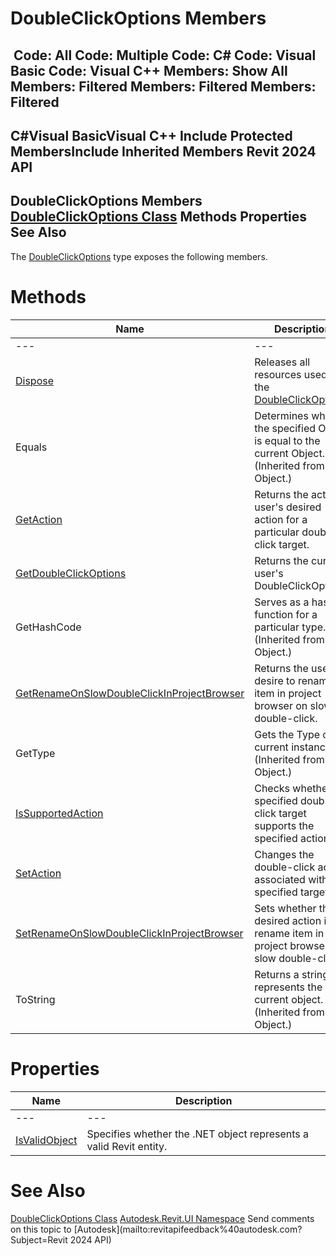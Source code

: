 # DoubleClickOptions Members

﻿
 Code: All Code: Multiple Code: C# Code: Visual Basic Code: Visual C++  Members: Show All Members: Filtered Members: Filtered Members: Filtered   
---  
C#Visual BasicVisual C++
Include Protected MembersInclude Inherited Members
Revit 2024 API  
---  
DoubleClickOptions Members  
[DoubleClickOptions Class](910f7cb7-9027-ed13-8502-2bfb9c347aee.md "DoubleClickOptions Class") Methods Properties See Also  
---  
The [DoubleClickOptions](910f7cb7-9027-ed13-8502-2bfb9c347aee.md "DoubleClickOptions Class") type exposes the following members.
# Methods
| Name | Description |
| --- | --- |
| --- | --- | --- |
| [Dispose](176d8ee1-9703-f099-af35-7a76127ce23f.md "Dispose Method") | Releases all resources used by the [DoubleClickOptions](910f7cb7-9027-ed13-8502-2bfb9c347aee.md "DoubleClickOptions Class") |
| Equals | Determines whether the specified Object is equal to the current Object. (Inherited from Object.) |
| [GetAction](ae6b3b31-bb5e-1e0f-ce43-067f2c96e342.md "GetAction Method") | Returns the active user's desired action for a particular double-click target. |
| [GetDoubleClickOptions](b55cdbb8-1885-34c6-f30d-e688bf0f37ca.md "GetDoubleClickOptions Method") | Returns the current user's DoubleClickOptions. |
| GetHashCode | Serves as a hash function for a particular type.  (Inherited from Object.) |
| [GetRenameOnSlowDoubleClickInProjectBrowser](b866e8dc-9ad0-7aeb-40fb-dcb1f28c4d73.md "GetRenameOnSlowDoubleClickInProjectBrowser Method") | Returns the user's desire to rename item in project browser on slow double-click. |
| GetType | Gets the Type of the current instance. (Inherited from Object.) |
| [IsSupportedAction](201515d4-8066-5d02-33ab-9b0b3578ec56.md "IsSupportedAction Method") | Checks whether the specified double-click target supports the specified action. |
| [SetAction](38c11a01-5b36-388c-7769-4d1d7a75d18d.md "SetAction Method") | Changes the double-click action associated with a specified target. |
| [SetRenameOnSlowDoubleClickInProjectBrowser](6fff7897-e385-b30e-b131-3f03c07b8ab0.md "SetRenameOnSlowDoubleClickInProjectBrowser Method") | Sets whether the desired action is to rename item in project browser on slow double-click. |
| ToString | Returns a string that represents the current object. (Inherited from Object.) |

# Properties
| Name | Description |
| --- | --- |
| --- | --- | --- |
| [IsValidObject](a4ae2bd0-3676-c558-f186-a8e9ba9fa2ea.md "IsValidObject Property") | Specifies whether the .NET object represents a valid Revit entity. |

# See Also
[DoubleClickOptions Class](910f7cb7-9027-ed13-8502-2bfb9c347aee.md "DoubleClickOptions Class")
[Autodesk.Revit.UI Namespace](e86fd90a-8957-02a6-da7f-ced248966e3e.md "Autodesk.Revit.UI Namespace")
Send comments on this topic to [Autodesk](mailto:revitapifeedback%40autodesk.com?Subject=Revit 2024 API)